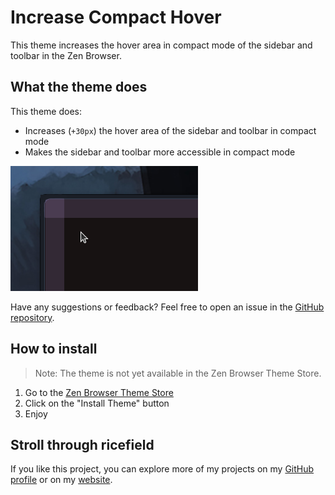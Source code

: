 # Increase Compact Hover

This theme increases the hover area in compact mode of the sidebar and toolbar in the Zen Browser.

## What the theme does

This theme does:

- Increases (``+30px``) the hover area of the sidebar and toolbar in compact mode
- Makes the sidebar and toolbar more accessible in compact mode


![Screenshot of the theme](image.png)



Have any suggestions or feedback? Feel free to open an issue in the [GitHub repository](https://github.com/burnt0rice/zen-themes/issues).


## How to install

> Note: The theme is not yet available in the Zen Browser Theme Store.

1. Go to the [Zen Browser Theme Store](https://zen-browser.app/themes/)
2. Click on the "Install Theme" button
3. Enjoy


## Stroll through ricefield

If you like this project, you can explore more of my projects on my [GitHub profile](https://github.com/burnt0rice) or on my [website](https://ricefield.ch).
